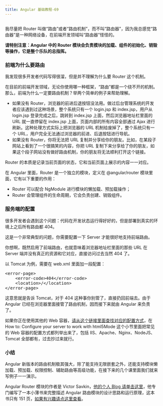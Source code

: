 ```yaml
---
title: Angular 基础教程-69
---
```

<article id="topicContainer" class="column_content"><h2 class="topic_title"></h2><div><p>我尽量把 Router 叫做“路由”或者“路由机制”，而不叫“路由器”，因为我总感觉“路由器”是一种网络设备，在前端开发领域叫“路由器”怪怪的。</p>
<p><strong>请特别注意：Angular 中的 Router 模块会负责模块的加载、组件的初始化、销毁等操作，它是整个乐队的总指挥。</strong></p>
<h3 id="">前端为什么要路由</h3>
<p>我发现很多开发者代码写得很溜，但是并不理解为什么要 Router 这个机制。</p>
<p>在目前的前端开发领域，无论你使用哪一种框架，“路由”都是一个绕不开的机制。那么，前端为什么一定要路由机制？举两个简单的例子来帮助理解。</p>
<ul>
<li>如果没有 Router，浏览器的前进后退按钮没法用。做过后台管理系统的开发者应该遇到过这种场景，整个系统只有一个 login.jsp 和 index.jsp，用户从 login.jsp 登录完成之后，跳转到 index.jsp 上面，然后浏览器地址栏里面的 URL 就一直停留在 index.jsp 上面，页面内部的所有内容全部通过 Ajax 进行刷新。这种处理方式实际上把浏览器的 URL 机制给废掉了，整个系统只有一个 URL，用户完全无法通过浏览器的前进、后退按钮进行导航。</li>
<li>如果没有 Router，你将无法把 URL 复制并分享给你的朋友。比如，在某段子网站上看到了一个很搞笑的内容，你把 URL 复制下来分享给了你的朋友，如果这个段子网站没有做好路由机制，你的朋友将无法顺利打开这个链接。</li>
</ul>
<p>Router 的本质是记录当前页面的状态，它和当前页面上展示的内容一一对应。</p>
<p>在 Angular 里面，Router 是一个独立的模块，定义在 @angular/router 模块里面，它有以下重要的作用：</p>
<ul>
<li>Router 可以配合 NgModule 进行模块的懒加载、预加载操作；</li>
<li>Router 会管理组件的生命周期，它会负责创建、销毁组件。</li>
</ul>
<h3 id="-1">服务端的配置</h3>
<p>很多开发者会遇到这个问题：代码在开发状态运行得好好的，但是部署到真实的环境上之后所有路由都 404。</p>
<p>这是一个非常典型的问题，你需要配置一下 Server 才能很好地支持前端路由。</p>
<p>你想啊，既然启用了前端路由，也就意味着浏览器地址栏里面的那些 URL 在 Server 端并没有真正的资源和它对应，直接访问过去当然 404 了。</p>
<p>以 Tomcat 为例，需要在 web.xml 里面加一段配置：</p>
<pre>
&lt;error-page&gt;
    &lt;error-code&gt;404&lt;/error-code&gt;
    &lt;location&gt;/&lt;/location&gt;
&lt;/error-page&gt;
</pre>
<p>这意思就是告诉 Tomcat，对于 404 这种事你别管了，直接扔回前端去。由于 Angular 已经在浏览器里面接管了路由机制，因而接下来就由 Angular 来负责了。</p>
<p>如果你正在使用其他的 Web 容器，<a href="https://github.com/angular-ui/ui-router/wiki/Frequently-Asked-Questions">请从这个链接里面查找对应的配置方式</a>，在
How to: Configure your server to work with html5Mode 这个小节里面把常见的 Web 容器的配置方式都列举出来了，包括 IIS、Apache、Nginx、NodeJS、Tomcat 全部都有，过去抄过来就行。</p>
<h3 id="-2">小结</h3>
<p>Angular 新版本的路由机制极其强大，除了能支持无限嵌套之外，还能支持模块懒加载、预加载、权限控制、辅助路由等高级功能，在接下来的几个课里面我们就来写例子一一演示。</p>
<p>Angular Router 模块的作者是 Victor Savkin，<a href="https://vsavkin.com/">他的个人 Blog 请单击这里</a>，他专门编写了一本小薄书来完整描述 Angular 路由模块的设计思路和运行原理，这本书只有 151 页，<a href="https://leanpub.com/router">如果有兴趣请点这里查看</a>。</p></div></article>